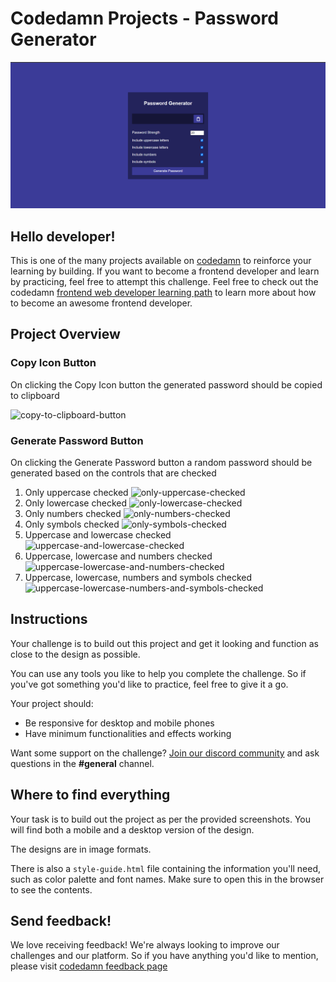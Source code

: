 # Codedamn Projects - Password Generator

![main image](https://raw.githubusercontent.com/ankeshp03/password-generator/master/designs/desktop_view.png)

## Hello developer!

This is one of the many projects available on [codedamn](https://codedamn.com/projects) to reinforce your learning by building. If you want to become a frontend developer and learn by practicing, feel free to attempt this challenge. Feel free to check out the codedamn [frontend web developer learning path](https://codedamn.com/learning-paths) to learn more about how to become an awesome frontend developer.

## Project Overview

### Copy Icon Button

On clicking the Copy Icon button the generated password should be copied to clipboard

![copy-to-clipboard-button](https://raw.githubusercontent.com/password-generator/master/designs/desktop_ctc_button.png)

### Generate Password Button

On clicking the Generate Password button a random password should be generated based on the controls that are checked

1.  Only uppercase checked
    ![only-uppercase-checked](https://raw.githubusercontent.com/password-generator/master/designs/controls_example_views/uppercase_control.png)
2.  Only lowercase checked
    ![only-lowercase-checked](https://raw.githubusercontent.com/password-generator/master/designs/controls_example_views/lowercase_control.png)
3.  Only numbers checked
    ![only-numbers-checked](https://raw.githubusercontent.com/password-generator/master/designs/controls_example_views/numbers_control.png)
4.  Only symbols checked
    ![only-symbols-checked](https://raw.githubusercontent.com/password-generator/master/designs/controls_example_views/symbols_control.png)
5.  Uppercase and lowercase checked
    ![uppercase-and-lowercase-checked](https://raw.githubusercontent.com/password-generator/master/designs/controls_example_views/uppercase_and_lowercase_control.png)
6.  Uppercase, lowercase and numbers checked
    ![uppercase-lowercase-and-numbers-checked](https://raw.githubusercontent.com/password-generator/master/designs/controls_example_views/uppercase_lowercase_and_numbers_control.png)
7.  Uppercase, lowercase, numbers and symbols checked
    ![uppercase-lowercase-numbers-and-symbols-checked](https://raw.githubusercontent.com/password-generator/master/designs/controls_example_views/uppercase_lowercase_numbers_and_symbols_control.png)

## Instructions

Your challenge is to build out this project and get it looking and function as close to the design as possible.

You can use any tools you like to help you complete the challenge. So if you've got something you'd like to practice, feel free to give it a go.

Your project should:

-   Be responsive for desktop and mobile phones
-   Have minimum functionalities and effects working

Want some support on the challenge? [Join our discord community](https://cdm.sh/discord) and ask questions in the **#general** channel.

## Where to find everything

Your task is to build out the project as per the provided screenshots. You will find both a mobile and a desktop version of the design.

The designs are in image formats.

There is also a `style-guide.html` file containing the information you'll need, such as color palette and font names. Make sure to open this in the browser to see the contents.

## Send feedback!

We love receiving feedback! We're always looking to improve our challenges and our platform. So if you have anything you'd like to mention, please visit [codedamn feedback page](https://codedamn.com/contact)
